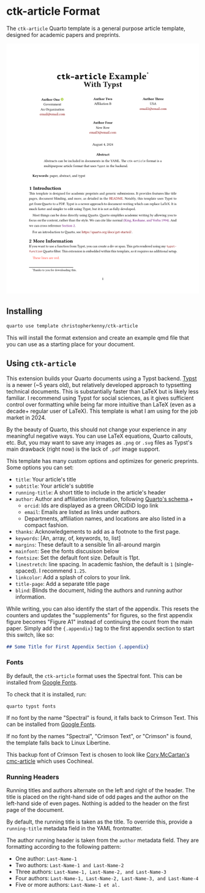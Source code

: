 # ctk-article Format

The `ctk-article` Quarto template is a general purpose article template, designed for academic papers and preprints.

<!-- pdftools::pdf_convert('template.pdf', pages = 1) -->
![[template.qmd](template.qmd)](template_1.png)

## Installing

```bash
quarto use template christopherkenny/ctk-article
```
This will install the format extension and create an example qmd file
that you can use as a starting place for your document.

## Using `ctk-article`

This extension builds your Quarto documents using a Typst backend.
[Typst](https://github.com/typst/typst) is a newer (~5 years old), but relatively developed approach to typsetting technical documents.
This is substantially faster than LaTeX but is likely less familiar.
I recommend using Typst for social sciences, as it gives sufficient control over formatting while being far more intuitive than LaTeX (even as a decade+ regular user of LaTeX).
This template is what I am using for the job market in 2024.

By the beauty of Quarto, this should not change your experience in any meaningful negative ways.
You can use LaTeX equations, Quarto callouts, etc.
But, you may want to save any images as `.png` or `.svg` files as Typst's main drawback (right now) is the lack of `.pdf` image support.

This template has many custom options and optimizes for generic preprints.
Some options you can set:

- `title`: Your article's title
- `subtitle`: Your article's subtitle
- `running-title`: A short title to include in the article's header
- `author`: Author and affiliation information, following [Quarto's schema](https://quarto.org/docs/journals/authors.html).+
    - `orcid`: Ids are displayed as a green ORCIDiD logo link
    - `email`: Emails are listed as links under authors.
    - Departments, affiliation names, and locations are also listed in a compact fashion.
- `thanks`: Acknowledgements to add as a footnote to the first page.
- `keywords`: [An, array, of, keywords, to, list]
- `margins`: These default to a sensible 1in all-around margin
- `mainfont`: See the fonts discusison below
- `fontsize`: Set the default font size. Default is 11pt.
- `linestretch`: line spacing. In academic fashion, the default is `1` (single-spaced). I recommend `1.25`.
- `linkcolor`: Add a splash of colors to your link.
- `title-page`: Add a separate title page
- `blind`: Blinds the document, hiding the authors and running author information.

While writing, you can also identify the start of the appendix.
This resets the counters and updates the "supplements" for figures, so the first appendix figure becomes "Figure A1" instead of continuing the count from the main paper. Simply add the `{.appendix}` tag to the first appendix section to start this switch, like so:

```md
## Some Title for First Appendix Section {.appendix}
```

### Fonts

By default, the `ctk-article` format uses the Spectral font. This can be installed from [Google Fonts](https://fonts.google.com/specimen/Spectral).

To check that it is installed, run:

```
quarto typst fonts
```

If no font by the name "Spectral" is found, it falls back to Crimson Text. This can be installed from [Google Fonts](https://fonts.google.com/specimen/Crimson+Text).

If no font by the names "Spectral", "Crimson Text", or "Crimson" is found, the template falls back to Linux Libertine.

This backup font of Crimson Text is chosen to look like [Cory McCartan's cmc-article](https://github.com/corymccartan/cmc-article) which uses Cochineal.

### Running Headers

Running titles and authors alternate on the left and right of the header.
The title is placed on the right-hand side of odd pages and the author on the left-hand side of even pages.
Nothing is added to the header on the first page of the document.

By default, the running title is taken as the title. To override this, provide a `running-title` metadata field in the YAML frontmatter.

The author running header is taken from the `author` metadata field. They are formatting according to the following pattern:

- One author: `Last-Name-1`
- Two authors: `Last-Name-1 and Last-Name-2`
- Three authors: `Last-Name-1, Last-Name-2, and Last-Name-3`
- Four authors: `Last-Name-1, Last-Name-2, Last-Name-3, and Last-Name-4`
- Five or more authors: `Last-Name-1 et al.`
